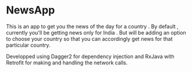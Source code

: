 # NewsApp
This is an app to get you the news of the day for a country . By default , currently you'll be getting news only for India . 
But will be adding an option to choose your country so that you can accordingly get news for that particular country.

Developped using Dagger2 for dependency injection and RxJava with Retrofit for making and handling the network calls.
